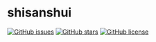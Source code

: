 # shisanshui

<a href="https://github.com/Wzhengkai/shisanshui/issues"><img alt="GitHub issues" src="https://img.shields.io/github/issues/Wzhengkai/shisanshui"></a>
<a href="https://github.com/Wzhengkai/shisanshui/stargazers"><img alt="GitHub stars" src="https://img.shields.io/github/stars/Wzhengkai/shisanshui"></a>
<a href="https://github.com/Wzhengkai/shisanshui"><img alt="GitHub license" src="https://img.shields.io/github/license/Wzhengkai/shisanshui"></a>
